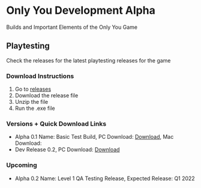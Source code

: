 # Only You Development Alpha
Builds and Important Elements of the Only You Game

## Playtesting
Check the releases for the latest playtesting releases for the game

### Download Instructions
1. Go to [releases](https://github.com/firez2469/AlongSideUsDevelopment/releases)
2. Download the release file
3. Unzip the file
4. Run the .exe file

### Versions + Quick Download Links
- Alpha 0.1 Name: Basic Test Build, PC Download: [Download](https://github.com/firez2469/OnlyYouDevelopment/releases/download/Experimental_1/TestBuild1.zip), Mac Download:
- Dev Release 0.2, PC Download: [Download](https://github.com/firez2469/OnlyYouDevelopment/releases/download/DevBuild0.2/OnlyYouDevBuild0.2.0_Windows.zip)
### Upcoming
- Alpha 0.2 Name: Level 1 QA Testing Release, Expected Release: Q1 2022
